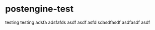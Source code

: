 postengine-test
===============

testing
testing
adsfa
adsfafds
asdf
asdf
asfd
sdasdfasdf
asdfasdf
asdf

